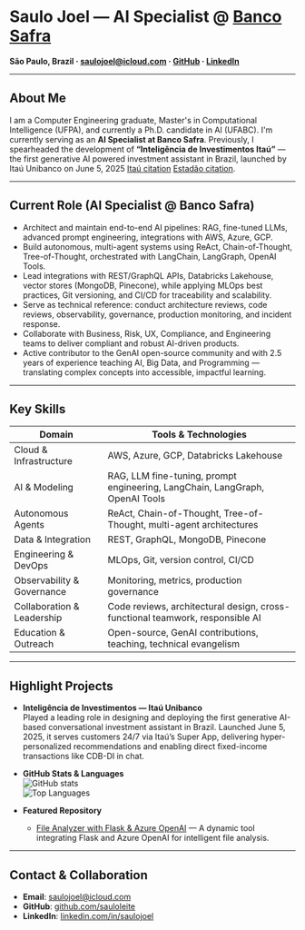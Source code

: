 # Saulo Joel — AI Specialist @ [Banco Safra](https://www.safra.com)

**São Paulo, Brazil · saulojoel@icloud.com · [GitHub](https://github.com/sauloleite) · [LinkedIn](https://www.linkedin.com/in/saulojoel)**

---

## About Me

I am a Computer Engineering graduate, Master's in Computational Intelligence (UFPA), and currently a Ph.D. candidate in AI (UFABC). I'm currently serving as an **AI Specialist at Banco Safra**. Previously, I spearheaded the development of **“Inteligência de Investimentos Itaú”** — the first generative AI powered investment assistant in Brazil, launched by Itaú Unibanco on June 5, 2025  [Itaú citation](https://www.itau.com.br/investimentos/inteligencia-de-investimentos) [Estadão citation](https://einvestidor.estadao.com.br/investimentos/itau-lanca-inteligencia-artificial-para-recomendar-investimentos/).

---

## Current Role (AI Specialist @ Banco Safra)

- Architect and maintain end-to-end AI pipelines: RAG, fine-tuned LLMs, advanced prompt engineering, integrations with AWS, Azure, GCP.
- Build autonomous, multi-agent systems using ReAct, Chain-of-Thought, Tree-of-Thought, orchestrated with LangChain, LangGraph, OpenAI Tools.
- Lead integrations with REST/GraphQL APIs, Databricks Lakehouse, vector stores (MongoDB, Pinecone), while applying MLOps best practices, Git versioning, and CI/CD for traceability and scalability.
- Serve as technical reference: conduct architecture reviews, code reviews, observability, governance, production monitoring, and incident response.
- Collaborate with Business, Risk, UX, Compliance, and Engineering teams to deliver compliant and robust AI-driven products.
- Active contributor to the GenAI open-source community and with 2.5 years of experience teaching AI, Big Data, and Programming — translating complex concepts into accessible, impactful learning.

---

## Key Skills

| Domain                   | Tools & Technologies                                                                 |
|--------------------------|--------------------------------------------------------------------------------------|
| Cloud & Infrastructure   | AWS, Azure, GCP, Databricks Lakehouse                                               |
| AI & Modeling            | RAG, LLM fine-tuning, prompt engineering, LangChain, LangGraph, OpenAI Tools         |
| Autonomous Agents        | ReAct, Chain-of-Thought, Tree-of-Thought, multi-agent architectures                   |
| Data & Integration       | REST, GraphQL, MongoDB, Pinecone                                                     |
| Engineering & DevOps     | MLOps, Git, version control, CI/CD                                                  |
| Observability & Governance | Monitoring, metrics, production governance                                         |
| Collaboration & Leadership | Code reviews, architectural design, cross-functional teamwork, responsible AI     |
| Education & Outreach     | Open-source, GenAI contributions, teaching, technical evangelism                     |

---

## Highlight Projects

- **Inteligência de Investimentos — Itaú Unibanco**  
  Played a leading role in designing and deploying the first generative AI-based conversational investment assistant in Brazil. Launched June 5, 2025, it serves customers 24/7 via Itaú’s Super App, delivering hyper-personalized recommendations and enabling direct fixed-income transactions like CDB-DI in chat.

- **GitHub Stats & Languages**  
  ![GitHub stats](https://github-readme-stats.vercel.app/api?username=sauloleite&show_icons=true&count_private=true&title_color=a855f7&text_color=ffffff&icon_color=facc15&bg_color=1c1917)  
  ![Top Languages](https://github-readme-stats.vercel.app/api/top-langs/?username=sauloleite&langs_count=10&title_color=a855f7&text_color=ffffff&icon_color=facc15&bg_color=1c1917)

- **Featured Repository**  
  - [File Analyzer with Flask & Azure OpenAI](https://github.com/sauloleite/File-Analyzer-with-Flask-and-Azure-OpenAI) — A dynamic tool integrating Flask and Azure OpenAI for intelligent file analysis.

---

## Contact & Collaboration

-  **Email**: saulojoel@icloud.com  
-  **GitHub**: [github.com/sauloleite](https://github.com/sauloleite)  
-  **LinkedIn**: [linkedin.com/in/saulojoel](https://www.linkedin.com/in/saulojoel)
